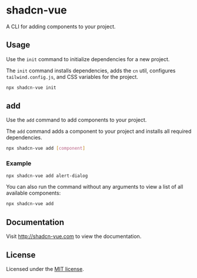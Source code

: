 # shadcn-vue

A CLI for adding components to your project.

## Usage

Use the `init` command to initialize dependencies for a new project.

The `init` command installs dependencies, adds the `cn` util, configures `tailwind.config.js`, and CSS variables for the project.

```bash
npx shadcn-vue init
```

## add

Use the `add` command to add components to your project.

The `add` command adds a component to your project and installs all required dependencies.

```bash
npx shadcn-vue add [component]
```

### Example

```bash
npx shadcn-vue add alert-dialog
```

You can also run the command without any arguments to view a list of all available components:

```bash
npx shadcn-vue add
```

## Documentation

Visit http://shadcn-vue.com to view the documentation.

## License

Licensed under the [MIT license](https://github.com/shadcn/ui/blob/main/LICENSE.md).
